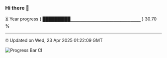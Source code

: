 ### Hi there 👋

⏳ Year progress { █████████▁▁▁▁▁▁▁▁▁▁▁▁▁▁▁▁▁▁▁▁▁ } 30.70 %

---

⏰ Updated on Wed, 23 Apr 2025 01:22:09 GMT

![Progress Bar CI](https://github.com/JuvenileQ/Progress-Bar-CI/workflows/main/badge.svg)
